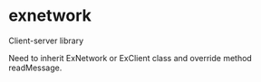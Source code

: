 # exnetwork
Client-server library

Need to inherit ExNetwork or ExClient class and override method readMessage.
